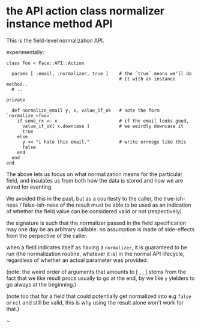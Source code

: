 # the API action class normalizer instance method API

This is the field-level normalization API.

experimentally:

    class Foo < Face::API::Action

      params [ :email, :normalizer, true ]    # the `true` means we'll do
                                              # it with an instance method..
      # ..

    private

      def normalize_email y, x, value_if_ok   # note the form `normalize_<foo>`
        if some_rx =~ x                       # if the email looks good,
          value_if_ok[ x.downcase ]           # we weirdly downcase it
          true
        else
          y << "i hate this email."           # write errmsgs like this
          false
        end
      end
    end

The above lets us focus on what normalization means for the particular
field, and insulates us from both how the data is stored and how
we are wired for eventing.

We avoided this in the past, but as a courtesty to the caller, the
true-ish-ness / false-ish-ness of the result must be able to be used as
an indication of whether the field value can be considered valid or not
(respectively).

the signature is such that the normalizer passed in the field specification
may one day be an arbitrary callable. no assumption is made of side-effects
from the perpective of the caller.

when a field indicates itself as having a `normalizer`, it is guaranteed
to be run (the normalization routine, whatever it is) in the normal
API lifecycle, regardless of whether an actual parameter was provided.

(note: the weird order of arguments that amounts to
[ <no>, <input-value>, <yes> ] stems from the fact that we like result procs
usually to go at the end, by we like `y` yielders to go always at the
beginning.)

(note too that for a field that could potentially get normalized into
e.g `false` or `nil` and still be valid, this is why using the result
alone won't work for that.)

~
